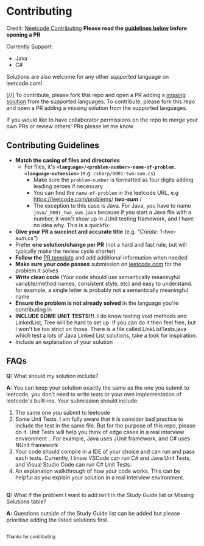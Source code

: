 ﻿# Contributing
Credit: [Neetcode Contributing](https://raw.githubusercontent.com/neetcode-gh/leetcode/main/CONTRIBUTING.md)
**Please read the [guidelines below](#contributing-guidelines) before opening a PR**

Currently Support:

* Java
* C#

Solutions are also welcome for any other *supported* language on leetcode.com!

[//] To contribute, please fork this repo and open a PR adding a [missing solution](./README.md#missing-solutions) from the supported languages.
To contribute, please fork this repo and open a PR adding a missing solution from the supported languages.

If you would like to have collaborator permissions on the repo to merge your own PRs or review others' PRs please let me know. 

## Contributing Guidelines

- **Match the casing of files and directories**
  - For files, it's **`<language>/<problem-number>-name-of-problem.<language-extension>`** (e.g. `csharp/0001-two-sum.cs`)
    - Make sure the `problem-number` is formatted as four digits adding leading zeroes if necessary
    - You can find the `name-of-problem` in the leetcode URL, e.g https://leetcode.com/problems/ _**two-sum**_ /
    - The exception to this case is Java. For Java, you have to name `java/_0001_two_sum.java` because if you start a Java file with a number, it won't show up in JUnit testing framework, and I have no idea why. This is a quickfix.
- **Give your PR a succinct and accurate title** (e.g. _"Create: 1-two-sum.cs"_)
- Prefer **one solution/change per PR** (not a hard and fast rule, but will typically make the review cycle shorter)
- **Follow the** [PR template](./.github/pull_request_template.md) and add additional information when needed
- **Make sure your code passes** submission on [leetcode.com](https://leetcode.com) for the problem it solves
- **Write clean code** (Your code should use semantically meaningful variable/method names, consistent style, etc) and easy to understand. for example, a single letter is probably not a semantically meaningful name
- **Ensure the problem is not already solved** in the language you're contributing in
- **INCLUDE SOME UNIT TESTS!!!**. I do know testing void methods and LinkedList, Tree will be hard to set up. If you can do it then feel free, but I won't be too strict on those. There is a file called LinkListTests.java which test a lots of Java Linked List solutions, take a look for inspiration.
- Include an explanation of your solution

## FAQs

**Q:** What should my solution include?

**A:** You can keep your solution exactly the same as the one you submit to leetcode, you don't need to write tests or your own implementation of leetcode's built-ins. Your submission should include:
1. The same one you submit to leetcode
2. Some Unit Tests. I am fully aware that it is consider bad practice to include the test in the same file. But for the purpose of this repo, please do it. Unit Tests will help you think of edge cases in a real interview environment
...For example, Java uses JUnit framework, and C# uses NUnit framework
3. Your code should compile in a IDE of your choice and can run and pass each tests. Currently, I know VSCode can run C# and Java Unit Tests, and Visual Studio Code can run C# Unit Tests.
4. An explanation walkthrough of how your code works. This can be helpful as you explain your solution in a real interview environment.
##

**Q:** What if the problem I want to add isn't in the Study Guide list or Missing Solutions table?

**A:** Questions outside of the Study Guide list can be added but please prioritise adding the listed solutions first.
##

<sub>Thanks for contributing</sub>